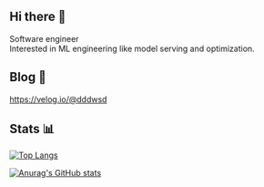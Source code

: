 ## Hi there 👋

Software engineer <br>
Interested in ML engineering like model serving and optimization.

## Blog 📃
https://velog.io/@dddwsd

## Stats 📊 
[![Top Langs](https://github-readme-stats.vercel.app/api/top-langs/?username=dddwsd&langs_count=8)](https://github.com/anuraghazra/github-readme-stats)

[![Anurag's GitHub stats](https://github-readme-stats.vercel.app/api?username=dddwsd)](https://github.com/anuraghazra/github-readme-stats)

<!--
**dddwsd/dddwsd** is a ✨ _special_ ✨ repository because its `README.md` (this file) appears on your GitHub profile.

Here are some ideas to get you started:

- 🔭 I’m currently working on ...
- 🌱 I’m currently learning ...
- 👯 I’m looking to collaborate on ...
- 🤔 I’m looking for help with ...
- 💬 Ask me about ...
- 📫 How to reach me: ...
- 😄 Pronouns: ...
-  Fun fact: ...
-->
